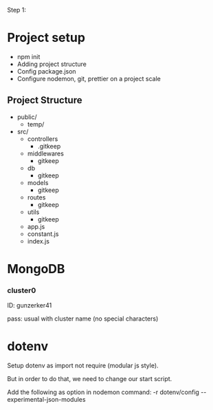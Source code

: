 Step 1:

# Project setup

* npm init
* Adding project structure
* Config package.json
* Configure nodemon, git, prettier on a project scale

## Project Structure

* public/
  * temp/
* src/
  * controllers
    * .gitkeep
  * middlewares
    * gitkeep
  * db
    * gitkeep
  * models
    * gitkeep
  * routes
    * gitkeep
  * utils
    * gitkeep
  * app.js
  * constant.js
  * index.js

# MongoDB

### cluster0

ID: gunzerker41

pass: usual with cluster name (no special characters)

# dotenv

Setup dotenv as import not require (modular js style).

But in order to do that, we need to change our start script. 

Add the following as option in nodemon command: -r dotenv/config --experimental-json-modules
